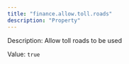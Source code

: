```yaml
---
title: "finance.allow.toll.roads"
description: "Property"
---
```


Description: Allow toll roads to be used

Value: `true`